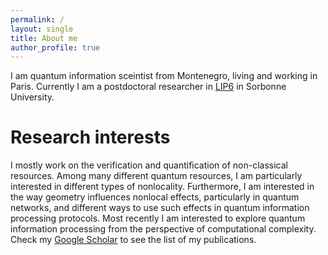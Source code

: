 ```yaml
--- 
permalink: / 
layout: single
title: About me
author_profile: true
---
```

I am quantum information sceintist from Montenegro, living and working in Paris. Currently I am a postdoctoral researcher in [LIP6](https://qi.lip6.fr) in Sorbonne University.


# Research interests 
I mostly work on the verification and quantification of non-classical resources. Among many different quantum resources, I am particularly interested in different types of nonlocality. Furthermore, I am interested in the way geometry influences nonlocal effects, particularly in quantum networks, and different ways to use such effects in quantum information processing protocols. Most recently I am interested to explore quantum information processing from the perspective of computational complexity. Check my [Google Scholar](https://scholar.google.com/citations?hl=fr&user=rPJDaXwAAAAJ) to see the list of my publications.

